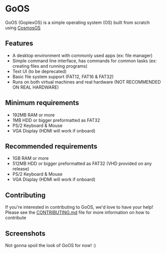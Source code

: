 # GoOS

GoOS (GoplexOS) is a simple operating system (OS) built from scratch using [CosmosOS](https://github.com/CosmosOS/Cosmos)

## Features
-  A desktop environment with commonly used apps (ex: file manager)
- Simple command line interface, has commands for common tasks (ex: creating files and running programs)
- Text UI (to be deprecated)
- Basic file system support (FAT12, FAT16 & FAT32)
- Runs on both virtual machines and real hardware (NOT RECOMMENDED ON REAL HARDWARE)

## Minimum requirements
- 192MB RAM or more
- 1MB HDD or bigger preformatted as FAT32
- PS/2 Keyboard & Mouse
- VGA Display (HDMI will work if onboard)

## Recommended requirements
- 1GB RAM or more
- 512MB HDD or bigger preformatted as FAT32 (VHD provided on any release)
- PS/2 Keyboard & Mouse
- VGA Display (HDMI will work if onboard)

## Contributing
If you're interested in contributing to GoOS, we'd love to have your help! Please see the [CONTRIBUTING.md](https://github.com/Owen2k6/GoOS/blob/Development/CONTRIBUTING.md) file for more information on how to contribute

## Screenshots
Not gonna spoil the look of GoOS for now! :)